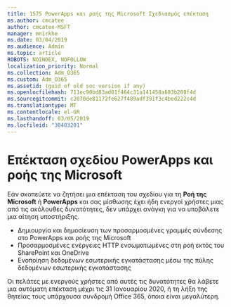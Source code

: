 ```yaml
---
title: 1575 PowerApps και ροής της Microsoft Σχεδιασμός επέκταση
ms.author: cmcatee
author: cmcatee-MSFT
manager: mnirkhe
ms.date: 03/04/2019
ms.audience: Admin
ms.topic: article
ROBOTS: NOINDEX, NOFOLLOW
localization_priority: Normal
ms.collection: Adm_O365
ms.custom: Adm_O365
ms.assetid: (guid of old soc version if any)
ms.openlocfilehash: 711ec90bd83ad01f464c31a141458a603b208f4d
ms.sourcegitcommit: c2070de81172fe627f489adf391f3c4bed222c4d
ms.translationtype: MT
ms.contentlocale: el-GR
ms.lasthandoff: 03/05/2019
ms.locfileid: "30403201"
---
```

# <a name="powerapps-and-microsoft-flow-plan-extension"></a>Επέκταση σχεδίου PowerApps και ροής της Microsoft

Εάν σκοπεύετε να ζητήσει μια επέκταση του σχεδίου για τη **Ροή της Microsoft** ή **PowerApps** και σας μίσθωσης έχει ήδη ενεργοί χρήστες μιας από τις ακόλουθες δυνατότητες, δεν υπάρχει ανάγκη για να υποβάλετε μια αίτηση υποστήριξης.

- Δημιουργία και δημοσίευση των προσαρμοσμένες γραμμές σύνδεσης στο PowerApps και ροής της Microsoft
- Προσαρμοσμένες ενέργειες HTTP ενσωματωμένες στη ροή εκτός του SharePoint και OneDrive
- Ενοποίηση δεδομένων εσωτερικής εγκατάστασης μέσω της πύλης δεδομένων εσωτερικής εγκατάστασης

Οι πελάτες με ενεργούς χρήστες από αυτές τις δυνατότητες θα λάβετε μια αυτόματη επέκταση μέχρι τις 31 Ιανουαρίου 2020, ή τη λήξη της θητείας τους υπάρχουσα συνδρομή Office 365, όποια είναι μεγαλύτερη.